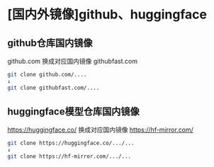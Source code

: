 # [国内外镜像]github、huggingface

## github仓库国内镜像
github.com 换成对应国内镜像 githubfast.com
```Bash
git clone github.com/....
↓
git clone githubfast.com/....
```

## huggingface模型仓库国内镜像
https://huggingface.co/ 换成对应国内镜像 https://hf-mirror.com/
```Bash
git clone https://huggingface.co/.../...
↓
git clone https://hf-mirror.com/.../...
```
